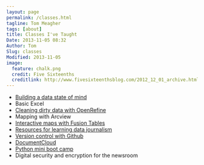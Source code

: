 ```yaml
---
layout: page
permalink: /classes.html
tagline: Tom Meagher
tags: [about]
title: Classes I've Taught
Date: 2013-11-05 08:32
Author: Tom
Slug: classes
Modified: 2013-11-05
image:
  feature: chalk.png
  credit: Five Sixteenths
  creditlink: http://www.fivesixteenthsblog.com/2012_12_01_archive.html
---
```


* [Building a data state of mind](http://bit.ly/databydfm)
* Basic Excel
* [Cleaning dirty data with OpenRefine](/blog/2013/02/more-tips-for-using-openrefine.html)
* Mapping with Arcview
* [Interactive maps with Fusion Tables](/blog/2012/12/talking-data-in-the-nutmeg-state.html)
* [Resources for learning data journalism](/blog/2013/04/diving-into-data-with-spj.html)
* [Version control with Github](/blog/2013/03/learning-to-commit-to-version-control.html)
* [DocumentCloud](http://bit.ly/dfmdoccloud)
* [Python mini boot camp](http://www.github.com/tommeagher/pycar14)
* Digital security and encryption for the newsroom
